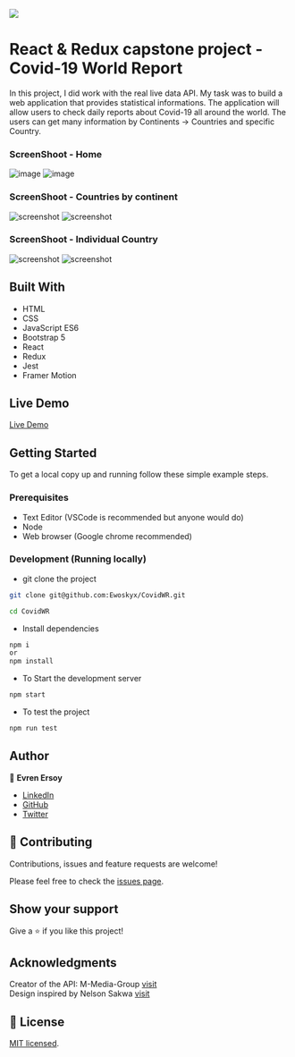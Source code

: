 
![](https://img.shields.io/badge/Microverse-blueviolet)

# React & Redux capstone project - Covid-19 World Report

In this project, I did work with the real live data API. My task was to build a web application  that provides statistical informations. 
The application will allow users to check daily reports about Covid-19 all around the world. The users can get many information by Continents -> Countries and specific Country.
### ScreenShoot - Home
![image](./cwr-h1.PNG)
![image](./cwr-h2.PNG)

### ScreenShoot - Countries by continent
![screenshot](./cwr-c1.PNG)
![screenshot](./cwr-c2.PNG)

### ScreenShoot - Individual Country
![screenshot](./cwr-i1.PNG)
![screenshot](./cwr-i2.PNG)

## Built With

- HTML
- CSS 
- JavaScript ES6
- Bootstrap 5
- React
- Redux
- Jest
- Framer Motion

## Live Demo

[Live Demo](https://spacex-travelers-hub.netlify.app/)

## Getting Started

To get a local copy up and running follow these simple example steps.

### Prerequisites

- Text Editor (VSCode is recommended but anyone would do)
- Node
- Web browser (Google chrome recommended)

### Development (Running locally)

- git clone the project

```bash 
git clone git@github.com:Ewoskyx/CovidWR.git

cd CovidWR
```

- Install dependencies

```bash
npm i 
or
npm install
```
- To Start the development server
```bash
npm start
```

- To test the project
```bash
npm run test
```

## Author

👤 **Evren Ersoy**

- [LinkedIn](https://www.linkedin.com/in/ewoskyx/)
- [GitHub](https://github.com/Ewoskyx)
- [Twitter](https://twitter.com/Ewoskyx)

## 🤝 Contributing

Contributions, issues and feature requests are welcome!

Please feel free to check the [issues page](https://github.com/Ewoskyx/CovidWR/issues).

## Show your support

Give a ⭐️ if you like this project!

## Acknowledgments
Creator of the API: M-Media-Group [visit](https://mmediagroup.fr/covid-19)<br>
Design inspired by Nelson Sakwa [visit](https://www.behance.net/sakwadesignstudio)



## 📝 License

[MIT licensed](https://github.com/Ewoskyx/CovidWR/blob/dev/LICENSE).